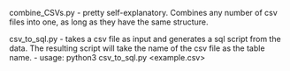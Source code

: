 combine_CSVs.py - pretty self-explanatory. Combines any number of csv files into one, as long as they have the same structure.

csv_to_sql.py - takes a csv file as input and generates a sql script from the data. The resulting script will take the name of the csv file as the table name.
	- usage: python3 csv_to_sql.py <example.csv>
